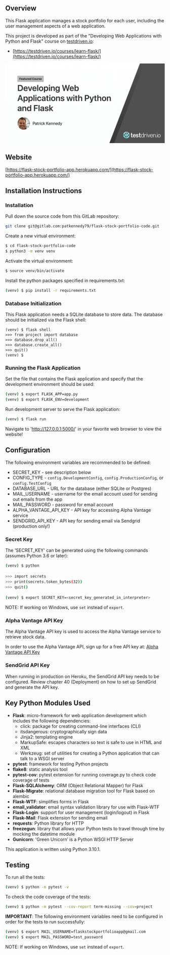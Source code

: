 ## Overview

This Flask application manages a stock portfolio for each user, including the user management aspects of a web application.

This project is developed as part of the "Developing Web Applications with Python and Flask" course on [testdriven.io](https://testdriven.io/courses/learn-flask/):

* [https://testdriven.io/courses/learn-flask/](https://testdriven.io/courses/learn-flask/)

![Developing Web Applications with Python and Flask](project/static/img/learn_flask.png?raw=true "Developing Web Applications with Python and Flask")

## Website

[https://flask-stock-portfolio-app.herokuapp.com/](https://flask-stock-portfolio-app.herokuapp.com/)

## Installation Instructions

### Installation

Pull down the source code from this GitLab repository:

```sh
git clone git@gitlab.com:patkennedy79/flask-stock-portfolio-code.git
```

Create a new virtual environment:

```sh
$ cd flask-stock-portfolio-code
$ python3 -m venv venv
```

Activate the virtual environment:

```sh
$ source venv/bin/activate
```

Install the python packages specified in requirements.txt:

```sh
(venv) $ pip install -r requirements.txt
```

### Database Initialization

This Flask application needs a SQLite database to store data.  The database should be initialized via the Flask shell:

```
(venv) $ flask shell
>>> from project import database
>>> database.drop_all()
>>> database.create_all()
>>> quit()
(venv) $
```

### Running the Flask Application

Set the file that contains the Flask application and specify that the development environment should be used:

```sh
(venv) $ export FLASK_APP=app.py
(venv) $ export FLASK_ENV=development
```

Run development server to serve the Flask application:

```sh
(venv) $ flask run
```

Navigate to 'http://127.0.0.1:5000/' in your favorite web browser to view the website!

## Configuration

The following environment variables are recommended to be defined:

* SECRET_KEY - see description below
* CONFIG_TYPE - `config.DevelopmentConfig`, `config.ProductionConfig`, or `config.TestConfig`
* DATABASE_URL - URL for the database (either SQLite or Postgres)
* MAIL_USERNAME - username for the email account used for sending out emails from the app
* MAIL_PASSWORD - password for email account
* ALPHA_VANTAGE_API_KEY - API key for accessing Alpha Vantage service
* SENDGRID_API_KEY - API key for sending email via Sendgrid (production only!)

### Secret Key

The 'SECRET_KEY' can be generated using the following commands (assumes Python 3.6 or later):

```sh
(venv) $ python

>>> import secrets
>>> print(secrets.token_bytes(32))
>>> quit()

(venv) $ export SECRET_KEY=<secret_key_generated_in_interpreter>
```

NOTE: If working on Windows, use `set` instead of `export`.

### Alpha Vantage API Key

The Alpha Vantage API key is used to access the Alpha Vantage service to retrieve stock data.

In order to use the Alpha Vantage API, sign up for a free API key at:
[Alpha Vantage API Key](https://www.alphavantage.co/support/#api-key)

### SendGrid API Key

When running in production on Heroku, the SendGrid API key needs to be configured. Review chapter 40
(Deployment) on how to set up SendGrid and generate the API key.

## Key Python Modules Used

* **Flask**: micro-framework for web application development which includes the following dependencies:
  * click: package for creating command-line interfaces (CLI)
  * itsdangerous: cryptographically sign data 
  * Jinja2: templating engine
  * MarkupSafe: escapes characters so text is safe to use in HTML and XML
  * Werkzeug: set of utilities for creating a Python application that can talk to a WSGI server
* **pytest**: framework for testing Python projects
* **flake8**: static analysis tool
* **pytest-cov**: pytest extension for running coverage.py to check code coverage of tests
* **Flask-SQLAlchemy**: ORM (Object Relational Mapper) for Flask
* **Flask-Migrate**: relational database migration tool for Flask based on alembic
* **Flask-WTF**: simplifies forms in Flask
* **email_validator**: email syntax validation library for use with Flask-WTF
* **Flask-Login**: support for user management (login/logout) in Flask
* **Flask-Mail**: Flask extension for sending email
* **requests**: Python library for HTTP
* **freezegun**: library that allows your Python tests to travel through time by mocking the datetime module
* **Gunicorn**: 'Green Unicorn’ is a Python WSGI HTTP Server 

This application is written using Python 3.10.1.

## Testing

To run all the tests:

```sh
(venv) $ python -m pytest -v
```

To check the code coverage of the tests:

```sh
(venv) $ python -m pytest --cov-report term-missing --cov=project
```

**IMPORTANT**:
The following environment variables need to be configured in order for the tests to run successfully:

```sh
(venv) $ export MAIL_USERNAME=flaskstockportfolioapp@gmail.com
(venv) $ export MAIL_PASSWORD=test_password
```

NOTE: If working on Windows, use `set` instead of `export`.

